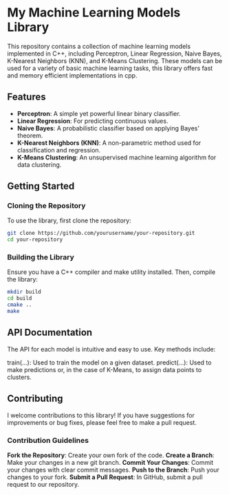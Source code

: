 # My Machine Learning Models Library

This repository contains a collection of machine learning models implemented in C++, including Perceptron, Linear Regression, Naive Bayes, K-Nearest Neighbors (KNN), and K-Means Clustering. These models can be used for a variety of basic machine learning tasks, this library offers fast and memory efficient implementations in cpp. 

## Features

- **Perceptron**: A simple yet powerful linear binary classifier.
- **Linear Regression**: For predicting continuous values.
- **Naive Bayes**: A probabilistic classifier based on applying Bayes' theorem.
- **K-Nearest Neighbors (KNN)**: A non-parametric method used for classification and regression.
- **K-Means Clustering**: An unsupervised machine learning algorithm for data clustering.

## Getting Started

### Cloning the Repository

To use the library, first clone the repository:

```bash
git clone https://github.com/yourusername/your-repository.git
cd your-repository
```

### Building the Library

Ensure you have a C++ compiler and make utility installed. Then, compile the library:

```bash
mkdir build
cd build
cmake ..
make
```

## API Documentation

The API for each model is intuitive and easy to use. Key methods include:

train(...): Used to train the model on a given dataset.
predict(...): Used to make predictions or, in the case of K-Means, to assign data points to clusters.

## Contributing

I welcome contributions to this library! If you have suggestions for improvements or bug fixes, please feel free to make a pull request.

### Contribution Guidelines

**Fork the Repository**: Create your own fork of the code.
**Create a Branch**: Make your changes in a new git branch.
**Commit Your Changes**: Commit your changes with clear commit messages.
**Push to the Branch**: Push your changes to your fork.
**Submit a Pull Request**: In GitHub, submit a pull request to our repository.

